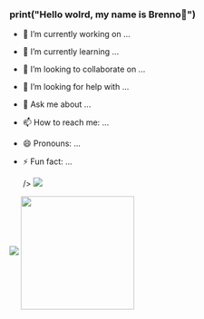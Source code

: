 ### print("Hello wolrd, my name is Brenno👋")

- 🔭 I’m currently working on ...
- 🌱 I’m currently learning ...
- 👯 I’m looking to collaborate on ...
- 🤔 I’m looking for help with ...
- 💬 Ask me about ...
- 📫 How to reach me: ...
- 😄 Pronouns: ...
- ⚡ Fun fact: ...

  <picture>
  <source
    srcset="https://github-readme-stats.vercel.app/api?username=HiuTsu&show_icons=true&theme=merko"
    media="(prefers-color-scheme: dark)"
     <img height=200 align="center" src="https://github-readme-stats.vercel.app/api?username=HiuTsu" />
  />
  <source
    srcset="https://github-readme-stats.vercel.app/api?username=HiuTsu&show_icons=true"
    media="(prefers-color-scheme: light), (prefers-color-scheme: no-preference)"
  />
  <img src="https://github-readme-stats.vercel.app/api?username=HiuTsu&show_icons=true" />
</picture>
  <picture>
  <source
    srcset="https://github-readme-stats.vercel.app/api/top-langs/?username=HiuTsu&layout=compact&theme=merko&"
    media="(prefers-color-scheme: dark)"
  />
  <source
    srcset=https://github-readme-stats.vercel.app/api/top-langs/?username=HiuTsu&layout=compact&show_icons=true"
    media="(prefers-color-scheme: light), (prefers-color-scheme: no-preference)"
  />
  <img src="https://github-readme-stats.vercel.app/api?username=HiuTsu&show_icons=true" />
     <img height=200 align="center" src="https://github-readme-stats.vercel.app/api?username=HiuTsu" />
</picture>

